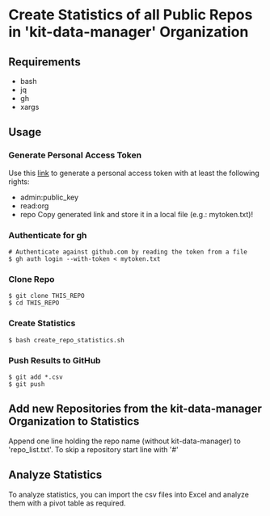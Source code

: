 # Create Statistics of all Public Repos in 'kit-data-manager' Organization
## Requirements
- bash
- jq
- gh
- xargs

## Usage
### Generate Personal Access Token
Use this [link](https://github.com/settings/tokens) to generate a personal access token with
at least the following rights: 
- admin:public_key
- read:org
- repo
Copy generated link and store it in a local file (e.g.: mytoken.txt)!
### Authenticate for gh
```
# Authenticate against github.com by reading the token from a file
$ gh auth login --with-token < mytoken.txt
```
### Clone Repo
```
$ git clone THIS_REPO
$ cd THIS_REPO
```
### Create Statistics
```
$ bash create_repo_statistics.sh
```
### Push Results to GitHub
```
$ git add *.csv
$ git push
```

## Add new Repositories from the kit-data-manager Organization to Statistics
Append one line holding the repo name (without kit-data-manager) to 'repo_list.txt'.
To skip a repository start line with '#'

## Analyze Statistics
To analyze statistics, you can import the csv files into Excel and analyze them with a pivot table
as required.
